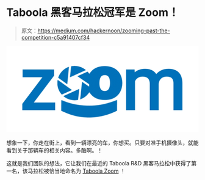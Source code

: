 # Taboola 黑客马拉松冠军是 Zoom！

> 原文：<https://medium.com/hackernoon/zooming-past-the-competition-c5a91407cf34>

![](img/4768c29571e27a54ead4a4a9ea846a28.png)

想象一下，你走在街上，看到一辆漂亮的车，你想买。只要对准手机摄像头，就能看到关于那辆车的相关内容。多酷啊。！

这就是我们团队的想法，它让我们在最近的 Taboola R&D 黑客马拉松中获得了第一名，该马拉松被恰当地命名为 [Taboola Zoom](https://zoom.taboola.com/) ！